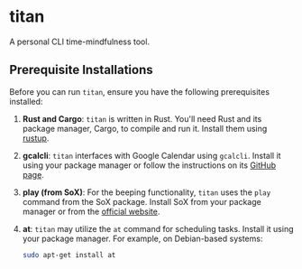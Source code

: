# titan

A personal CLI time-mindfulness tool.

## Prerequisite Installations

Before you can run `titan`, ensure you have the following prerequisites installed:

1. **Rust and Cargo**: `titan` is written in Rust. You'll need Rust and its package manager, Cargo, to compile and run it. Install them using [rustup](https://rustup.rs/).

2. **gcalcli**: `titan` interfaces with Google Calendar using `gcalcli`. Install it using your package manager or follow the instructions on its [GitHub page](https://github.com/insanum/gcalcli).

3. **play (from SoX)**: For the beeping functionality, `titan` uses the `play` command from the SoX package. Install SoX from your package manager or from the [official website](http://sox.sourceforge.net/).

4. **at**: `titan` may utilize the `at` command for scheduling tasks. Install it using your package manager. For example, on Debian-based systems:

   ```bash
   sudo apt-get install at